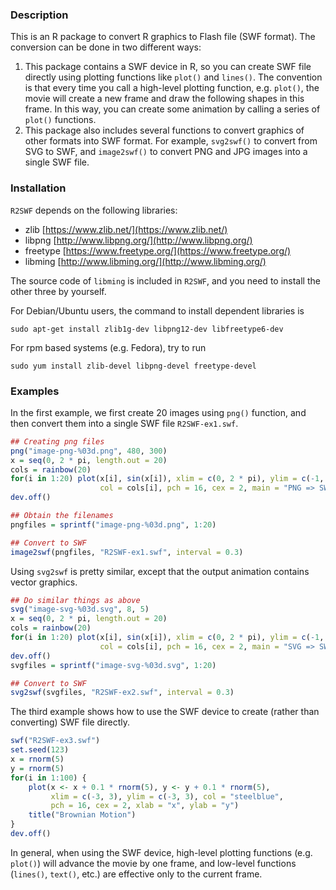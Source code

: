 ### Description

This is an R package to convert R graphics to Flash file (SWF format).
The conversion can be done in two different ways:

1. This package contains a SWF device in R, so you can create SWF file
directly using plotting functions like `plot()` and `lines()`.
The convention is that every time you call a high-level plotting function,
e.g. `plot()`, the movie will create a new frame and draw the following
shapes in this frame. In this way, you can create some animation by
calling a series of `plot()` functions.
2. This package also includes several functions to convert graphics of
other formats into SWF format. For example, `svg2swf()` to convert from
SVG to SWF, and `image2swf()` to convert PNG and JPG images into a single
SWF file.

### Installation

`R2SWF` depends on the following libraries:

- zlib         [https://www.zlib.net/](https://www.zlib.net/)
- libpng       [http://www.libpng.org/](http://www.libpng.org/)
- freetype     [https://www.freetype.org/](https://www.freetype.org/)
- libming      [http://www.libming.org/](http://www.libming.org/)

The source code of `libming` is included in `R2SWF`, and you need
to install the other three by yourself.

For Debian/Ubuntu users, the command to install dependent libraries is

```
sudo apt-get install zlib1g-dev libpng12-dev libfreetype6-dev
```

For rpm based systems (e.g. Fedora), try to run

```
sudo yum install zlib-devel libpng-devel freetype-devel
```

### Examples

In the first example, we first create 20 images using `png()` function,
and then convert them into a single SWF file `R2SWF-ex1.swf`.

```r
## Creating png files
png("image-png-%03d.png", 480, 300)
x = seq(0, 2 * pi, length.out = 20)
cols = rainbow(20)
for(i in 1:20) plot(x[i], sin(x[i]), xlim = c(0, 2 * pi), ylim = c(-1, 1),
                    col = cols[i], pch = 16, cex = 2, main = "PNG => SWF")
dev.off()

## Obtain the filenames
pngfiles = sprintf("image-png-%03d.png", 1:20)

## Convert to SWF
image2swf(pngfiles, "R2SWF-ex1.swf", interval = 0.3)

```

Using `svg2swf` is pretty similar, except that the output animation contains vector graphics.

```r
## Do similar things as above
svg("image-svg-%03d.svg", 8, 5)
x = seq(0, 2 * pi, length.out = 20)
cols = rainbow(20)
for(i in 1:20) plot(x[i], sin(x[i]), xlim = c(0, 2 * pi), ylim = c(-1, 1),
                    col = cols[i], pch = 16, cex = 2, main = "SVG => SWF")
dev.off()
svgfiles = sprintf("image-svg-%03d.svg", 1:20)

## Convert to SWF
svg2swf(svgfiles, "R2SWF-ex2.swf", interval = 0.3)

```

The third example shows how to use the SWF device to create (rather than converting) SWF file directly.

```r
swf("R2SWF-ex3.swf")
set.seed(123)
x = rnorm(5)
y = rnorm(5)
for(i in 1:100) {
    plot(x <- x + 0.1 * rnorm(5), y <- y + 0.1 * rnorm(5),
         xlim = c(-3, 3), ylim = c(-3, 3), col = "steelblue",
         pch = 16, cex = 2, xlab = "x", ylab = "y")
    title("Brownian Motion")
}
dev.off()
```

In general, when using the SWF device, high-level plotting functions (e.g. `plot()`)
will advance the movie by one frame, and low-level functions (`lines()`, `text()`, etc.)
are effective only to the current frame.
